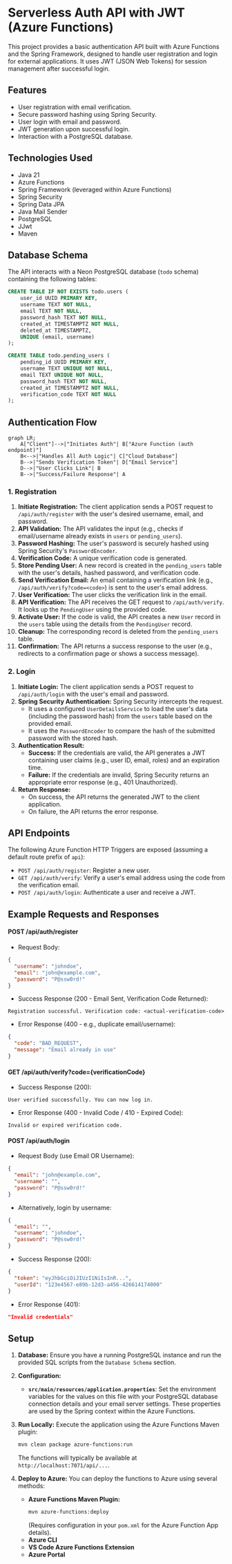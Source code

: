 # Serverless Auth API with JWT (Azure Functions)

This project provides a basic authentication API built with Azure Functions and the Spring Framework, designed to handle user registration and login for external applications. It uses JWT (JSON Web Tokens) for session management after successful login.

## Features

*   User registration with email verification.
*   Secure password hashing using Spring Security.
*   User login with email and password.
*   JWT generation upon successful login.
*   Interaction with a PostgreSQL database.

## Technologies Used

*   Java 21
*   Azure Functions
*   Spring Framework (leveraged within Azure Functions)
*   Spring Security
*   Spring Data JPA
*   Java Mail Sender
*   PostgreSQL
*   JJwt
*   Maven

## Database Schema

The API interacts with a Neon PostgreSQL database (`todo` schema) containing the following tables:

```sql
CREATE TABLE IF NOT EXISTS todo.users (
    user_id UUID PRIMARY KEY,
    username TEXT NOT NULL,
    email TEXT NOT NULL,
    password_hash TEXT NOT NULL,
    created_at TIMESTAMPTZ NOT NULL,
    deleted_at TIMESTAMPTZ,
    UNIQUE (email, username)
);

CREATE TABLE todo.pending_users (
    pending_id UUID PRIMARY KEY,
    username TEXT UNIQUE NOT NULL,
    email TEXT UNIQUE NOT NULL,
    password_hash TEXT NOT NULL,
    created_at TIMESTAMPTZ NOT NULL,
    verification_code TEXT NOT NULL
);
```

## Authentication Flow

```mermaid
graph LR;
    A["Client"]-->|"Initiates Auth"| B["Azure Function (auth endpoint)"]
    B<-->|"Handles All Auth Logic"| C["Cloud Database"]
    B-->|"Sends Verification Token"| D["Email Service"]
    D-->|"User Clicks Link"| B
    B-->|"Success/Failure Response"| A
```

### 1. Registration

1.  **Initiate Registration:** The client application sends a POST request to `/api/auth/register` with the user's desired username, email, and password.
2.  **API Validation:** The API validates the input (e.g., checks if email/username already exists in `users` or `pending_users`).
3.  **Password Hashing:** The user's password is securely hashed using Spring Security's `PasswordEncoder`.
4.  **Verification Code:** A unique verification code is generated.
5.  **Store Pending User:** A new record is created in the `pending_users` table with the user's details, hashed password, and verification code.
6.  **Send Verification Email:** An email containing a verification link (e.g., `/api/auth/verify?code=<code>`) is sent to the user's email address.
7.  **User Verification:** The user clicks the verification link in the email.
8.  **API Verification:** The API receives the GET request to `/api/auth/verify`. It looks up the `PendingUser` using the provided code.
9.  **Activate User:** If the code is valid, the API creates a new `User` record in the `users` table using the details from the `PendingUser` record.
10. **Cleanup:** The corresponding record is deleted from the `pending_users` table.
11. **Confirmation:** The API returns a success response to the user (e.g., redirects to a confirmation page or shows a success message).

### 2. Login

1.  **Initiate Login:** The client application sends a POST request to `/api/auth/login` with the user's email and password.
2.  **Spring Security Authentication:** Spring Security intercepts the request.
    *   It uses a configured `UserDetailsService` to load the user's data (including the password hash) from the `users` table based on the provided email.
    *   It uses the `PasswordEncoder` to compare the hash of the submitted password with the stored hash.
3.  **Authentication Result:**
    *   **Success:** If the credentials are valid, the API generates a JWT containing user claims (e.g., user ID, email, roles) and an expiration time.
    *   **Failure:** If the credentials are invalid, Spring Security returns an appropriate error response (e.g., 401 Unauthorized).
4.  **Return Response:**
    *   On success, the API returns the generated JWT to the client application.
    *   On failure, the API returns the error response.

## API Endpoints

The following Azure Function HTTP Triggers are exposed (assuming a default route prefix of `api`):

*   `POST /api/auth/register`: Register a new user.
*   `GET /api/auth/verify`: Verify a user's email address using the code from the verification email.
*   `POST /api/auth/login`: Authenticate a user and receive a JWT.

## Example Requests and Responses

#### POST /api/auth/register
- Request Body:
```json
{
  "username": "johndoe",
  "email": "john@example.com",
  "password": "P@ssw0rd!"
}
```
- Success Response (200 - Email Sent, Verification Code Returned):
```text
Registration successful. Verification code: <actual-verification-code>
```
- Error Response (400 - e.g., duplicate email/username):
```json
{
  "code": "BAD_REQUEST",
  "message": "Email already in use"
}
```

#### GET /api/auth/verify?code={verificationCode}
- Success Response (200):
```text
User verified successfully. You can now log in.
```
- Error Response (400 - Invalid Code / 410 - Expired Code):
```text
Invalid or expired verification code.
```

#### POST /api/auth/login
- Request Body (use Email OR Username):
```json
{
  "email": "john@example.com",
  "username": "",
  "password": "P@ssw0rd!"
}
```
- Alternatively, login by username:
```json
{
  "email": "",
  "username": "johndoe",
  "password": "P@ssw0rd!"
}
```
- Success Response (200):
```json
{
  "token": "eyJhbGciOiJIUzI1NiIsInR...",
  "userId": "123e4567-e89b-12d3-a456-426614174000"
}
```
- Error Response (401):
```json
"Invalid credentials"
```

## Setup

1.  **Database:** Ensure you have a running PostgreSQL instance and run the provided SQL scripts from the `Database Schema` section.
2.  **Configuration:**
    *   **`src/main/resources/application.properties`**: Set the environment variables for the values on this file with your PostgreSQL database connection details and your email server settings. These properties are used by the Spring context within the Azure Functions.
    
3.  **Run Locally:**
    Execute the application using the Azure Functions Maven plugin:
    ```bash
    mvn clean package azure-functions:run
    ```
    The functions will typically be available at `http://localhost:7071/api/...`.

4.  **Deploy to Azure:**
    You can deploy the functions to Azure using several methods:
    *   **Azure Functions Maven Plugin:**
        ```bash
        mvn azure-functions:deploy
        ```
        (Requires configuration in your `pom.xml` for the Azure Function App details).
    *   **Azure CLI**
    *   **VS Code Azure Functions Extension**
    *   **Azure Portal**
